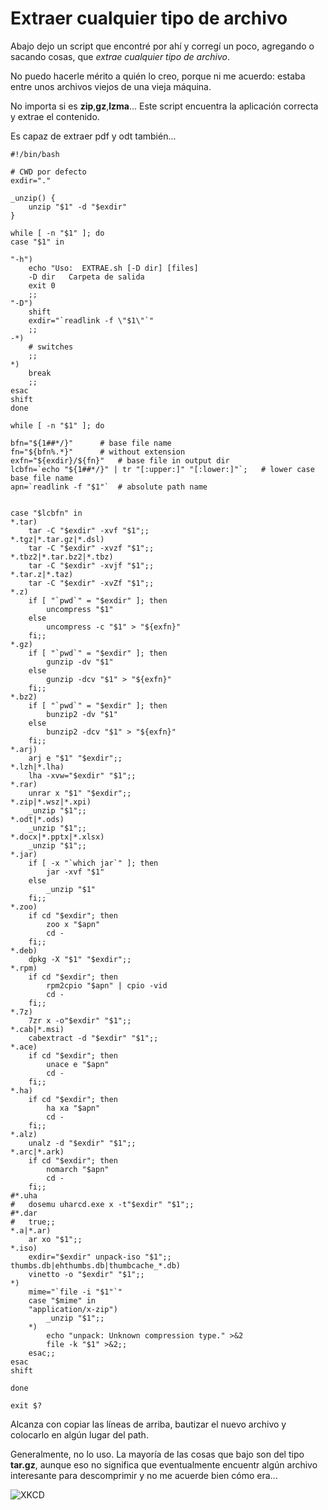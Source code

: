 # Extraer cualquier tipo de archivo

Abajo dejo un script que encontré por ahí y corregí un poco,
 agregando o sacando cosas, que _extrae cualquier tipo de archivo_.

No puedo hacerle mérito a quién lo creo, porque ni me acuerdo: estaba entre unos
 archivos viejos de una vieja máquina.

No importa si es __zip__,__gz__,__lzma__... Este script encuentra la aplicación
 correcta y extrae el contenido.

Es capaz de extraer pdf y odt también...


    #!/bin/bash
    
    # CWD por defecto
    exdir="."
    
    _unzip() {
    	unzip "$1" -d "$exdir"
    }
    
    while [ -n "$1" ]; do
    case "$1" in
    
    "-h")
    	echo "Uso:  EXTRAE.sh [-D dir] [files]
        -D dir   Carpeta de salida
    	exit 0
    	;;
    "-D")
    	shift
    	exdir="`readlink -f \"$1\"`"
    	;;
    -*)
    	# switches
    	;;
    *)
    	break
    	;;
    esac
    shift
    done
    
    while [ -n "$1" ]; do
    
    bfn="${1##*/}"		# base file name
    fn="${bfn%.*}"		# without extension
    exfn="${exdir}/${fn}"	# base file in output dir
    lcbfn=`echo "${1##*/}" | tr "[:upper:]" "[:lower:]"`;	# lower case base file name
    apn=`readlink -f "$1"`	# absolute path name
    
    
    case "$lcbfn" in
    *.tar)
    	tar -C "$exdir" -xvf "$1";;
    *.tgz|*.tar.gz|*.dsl)
    	tar -C "$exdir" -xvzf "$1";;
    *.tbz2|*.tar.bz2|*.tbz)
    	tar -C "$exdir" -xvjf "$1";;
    *.tar.z|*.taz)
    	tar -C "$exdir" -xvZf "$1";;
    *.z)
    	if [ "`pwd`" = "$exdir" ]; then
    		uncompress "$1"
    	else
    		uncompress -c "$1" > "${exfn}"
    	fi;;
    *.gz)
    	if [ "`pwd`" = "$exdir" ]; then
    		gunzip -dv "$1"
    	else
    		gunzip -dcv "$1" > "${exfn}"
    	fi;;
    *.bz2)
    	if [ "`pwd`" = "$exdir" ]; then
    		bunzip2 -dv "$1"
    	else
    		bunzip2 -dcv "$1" > "${exfn}"
    	fi;;
    *.arj)
    	arj e "$1" "$exdir";;
    *.lzh|*.lha)
    	lha -xvw="$exdir" "$1";;
    *.rar)
    	unrar x "$1" "$exdir";;
    *.zip|*.wsz|*.xpi)
    	_unzip "$1";;
    *.odt|*.ods)
    	_unzip "$1";;
    *.docx|*.pptx|*.xlsx)
    	_unzip "$1";;
    *.jar)
    	if [ -x "`which jar`" ]; then
    		jar -xvf "$1"
    	else
    		_unzip "$1"
    	fi;;
    *.zoo)
    	if cd "$exdir"; then
    		zoo x "$apn"
    		cd -
    	fi;;
    *.deb)
    	dpkg -X "$1" "$exdir";;
    *.rpm)
    	if cd "$exdir"; then
    		rpm2cpio "$apn" | cpio -vid
    		cd -
    	fi;;
    *.7z)
    	7zr x -o"$exdir" "$1";;
    *.cab|*.msi)
    	cabextract -d "$exdir" "$1";;
    *.ace)
    	if cd "$exdir"; then
    		unace e "$apn"
    		cd -
    	fi;;
    *.ha)
    	if cd "$exdir"; then
    		ha xa "$apn"
    		cd -
    	fi;;
    *.alz)
    	unalz -d "$exdir" "$1";;
    *.arc|*.ark)
    	if cd "$exdir"; then
    		nomarch "$apn"
    		cd -
    	fi;;
    #*.uha
    #	dosemu uharcd.exe x -t"$exdir" "$1";;
    #*.dar
    #	true;;
    *.a|*.ar)
    	ar xo "$1";;
    *.iso)
    	exdir="$exdir" unpack-iso "$1";;
    thumbs.db|ehthumbs.db|thumbcache_*.db)
    	vinetto -o "$exdir" "$1";;
    *)
    	mime="`file -i "$1"`"
    	case "$mime" in
    	"application/x-zip")
    		_unzip "$1";;
    	*)
    		echo "unpack: Unknown compression type." >&2
    		file -k "$1" >&2;;
    	esac;;
    esac
    shift
    
    done
    
    exit $?

Alcanza con copiar las líneas de arriba, bautizar el nuevo archivo y 
 colocarlo en algún lugar del path.

Generalmente, no lo uso. La mayoría de las cosas que bajo son del tipo 
 __tar.gz__, aunque eso no significa que eventualmente encuentr algún archivo
 interesante para descomprimir y no me acuerde bien cómo era...

 ![XKCD](http://imgs.xkcd.com/comics/tar.png)


